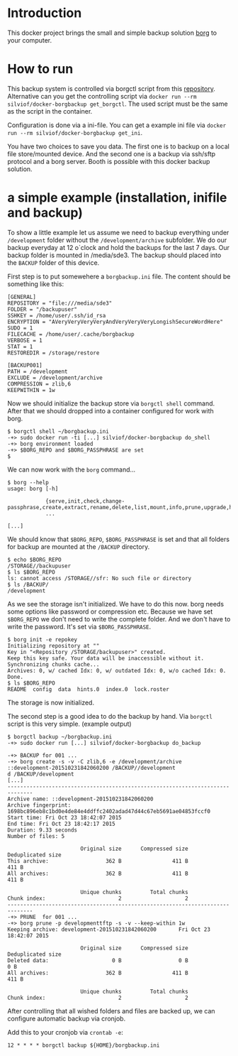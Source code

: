 
# Introduction

This docker project brings the small and simple backup solution [borg] to your
computer.

# How to run

This backup system is controlled via borgctl script from this [repository].
Alternative can you get the controlling script via `docker run --rm
silviof/docker-borgbackup get_borgctl`. The used script must be the same as the
script in the container.

Configuration is done via a ini-file. You can get a example ini file via
`docker run --rm silviof/docker-borgbackup get_ini`.

You have two choices to save you data. The first one is to backup on a local
file store/mounted device. And the second one is a backup via ssh/sftp
protocol and a borg server. Booth is possible with this docker backup solution.

# a simple example (installation, inifile and backup)

To show a little example let us assume we need to backup everything under
`/development` folder without the `/development/archive` subfolder. We do our
backup everyday at 12 o\`clock and hold the backups for the last 7 days. Our
backup folder is mounted in /media/sde3. The backup should placed into the
`BACKUP` folder of this device.

First step is to put somewehere a `borgbackup.ini` file. The content should be
something like this:

    [GENERAL]
    REPOSITORY = "file:///media/sde3"
    FOLDER = "/backupuser"
    SSHKEY = /home/user/.ssh/id_rsa
    ENCRYPTION = "AVeryVeryVeryVeryAndVeryVeryVeryLongishSecureWordHere"
    SUDO = 1
    FILECACHE = /home/user/.cache/borgbackup
    VERBOSE = 1
    STAT = 1
    RESTOREDIR = /storage/restore

    [BACKUP001]
    PATH = /development
    EXCLUDE = /development/archive
    COMPRESSION = zlib,6
    KEEPWITHIN = 1w

Now we should initialize the backup store via `borgctl shell` command. After
that we should dropped into a container configured for work with borg.

    $ borgctl shell ~/borgbackup.ini
    -+> sudo docker run -ti [...] silviof/docker-borgbackup do_shell
    -+> borg environment loaded
    -+> $BORG_REPO and $BORG_PASSPHRASE are set
    $

We can now work with the `borg` command...

    $ borg --help
    usage: borg [-h]

                {serve,init,check,change-passphrase,create,extract,rename,delete,list,mount,info,prune,upgrade,help}
                ...

    [...]

We should know that `$BORG_REPO`, `$BORG_PASSPHRASE` is set and that all
folders for backup are mounted at the `/BACKUP` directory.

    $ echo $BORG_REPO
    /STORAGE//backupuser
    $ ls $BORG_REPO
    ls: cannot access /STORAGE//sfr: No such file or directory
    $ ls /BACKUP/
    /development

As we see the storage isn't initialized. We have to do this now. borg needs
some options like password or compression etc. Because we have set `$BORG_REPO`
we don't need to write the complete folder. And we don't have to write the
password. It's set via `$BORG_PASSPHRASE`.

    $ borg init -e repokey
    Initializing repository at ""
    Key in "<Repository /STORAGE/backupuser>" created.
    Keep this key safe. Your data will be inaccessible without it.
    Synchronizing chunks cache...
    Archives: 0, w/ cached Idx: 0, w/ outdated Idx: 0, w/o cached Idx: 0.
    Done.
    $ ls $BORG_REPO
    README  config  data  hints.0  index.0  lock.roster

The storage is now initialized.

The second step is a good idea to do the backup by hand. Via `borgctl` script
is this very simple. (example output)

    $ borgctl backup ~/borgbackup.ini
    -+> sudo docker run [...] silviof/docker-borgbackup do_backup

    -+> BACKUP for 001 ...
    -+> borg create -s -v -C zlib,6 -e /development/archive   ::development-201510231842060200 /BACKUP//development
    d /BACKUP/development
    [...]
    ------------------------------------------------------------------------------
    Archive name: ::development-201510231842060200
    Archive fingerprint: 1698bc896eb8c1bd0e4de84e4ddffc2402adad47d44c67eb5691ae04853fccf0
    Start time: Fri Oct 23 18:42:07 2015
    End time: Fri Oct 23 18:42:17 2015
    Duration: 9.33 seconds
    Number of files: 5

                           Original size      Compressed size    Deduplicated size
    This archive:                  362 B                411 B                411 B
    All archives:                  362 B                411 B                411 B

                           Unique chunks         Total chunks
    Chunk index:                       2                    2
    ------------------------------------------------------------------------------
    -+> PRUNE  for 001 ...
    -+> borg prune -p developmenttftp -s -v --keep-within 1w
    Keeping archive: development-201510231842060200       Fri Oct 23 18:42:07 2015

                           Original size      Compressed size    Deduplicated size
    Deleted data:                    0 B                  0 B                  0 B
    All archives:                  362 B                411 B                411 B

                           Unique chunks         Total chunks
    Chunk index:                       2                    2

After controlling that all wished folders and files are backed up, we can
configure automatic backup via cronjob.

Add this to your cronjob via `crontab -e`:

    12 * * * * borgctl backup ${HOME}/borgbackup.ini

[borg]: https://borgbackup.github.io/
[repository]: https://github.com/silvio/docker-borgbackup
